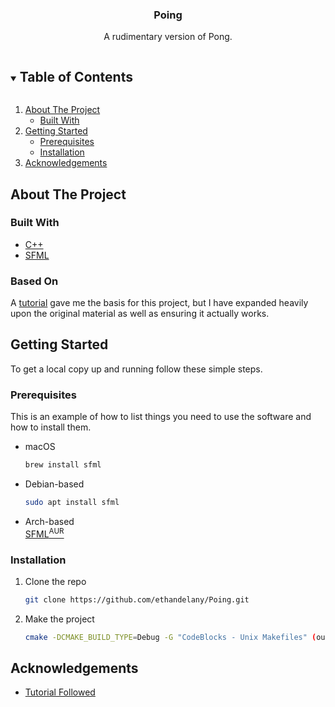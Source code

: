 <p align="center">

  <h3 align="center">Poing</h3>

  <p align="center">
    A rudimentary version of Pong.
</p>



<!-- TABLE OF CONTENTS -->
<details open="open">
  <summary><h2 style="display: inline-block">Table of Contents</h2></summary>
  <ol>
    <li>
      <a href="#about-the-project">About The Project</a>
      <ul>
        <li><a href="#built-with">Built With</a></li>
      </ul>
    </li>
    <li>
      <a href="#getting-started">Getting Started</a>
      <ul>
        <li><a href="#prerequisites">Prerequisites</a></li>
        <li><a href="#installation">Installation</a></li>
      </ul>
    </li>
    <li><a href="#acknowledgements">Acknowledgements</a></li>
  </ol>
</details>



<!-- ABOUT THE PROJECT -->
## About The Project

### Built With

* [C++](https://www.cplusplus.com/)
* [SFML](https://www.sfml-dev.org/)

### Based On
A [tutorial](http://gamecodeschool.com/sfml/coding-a-simple-pong-game-with-sfml/) gave me the basis for this project, but I have expanded heavily upon the original material as well as ensuring it actually works.

<!-- GETTING STARTED -->
## Getting Started

To get a local copy up and running follow these simple steps.

### Prerequisites

This is an example of how to list things you need to use the software and how to install them.
* macOS
  ```sh
  brew install sfml
  ```
* Debian-based
  ```sh
  sudo apt install sfml
  ```
* Arch-based
  <br>
  [SFML<sup>AUR</sup>](https://archlinux.org/packages/community/x86_64/sfml/)

### Installation

1. Clone the repo
   ```sh
   git clone https://github.com/ethandelany/Poing.git
   ```
2. Make the project
   ```sh
   cmake -DCMAKE_BUILD_TYPE=Debug -G "CodeBlocks - Unix Makefiles" (outfile)
   ```



<!-- ACKNOWLEDGEMENTS -->
## Acknowledgements

* [Tutorial Followed](http://gamecodeschool.com/sfml/coding-a-simple-pong-game-with-sfml/)